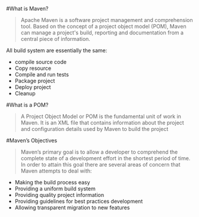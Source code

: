 #What is Maven?

>Apache Maven is a software project management and comprehension tool. Based on the concept of a project object model (POM), Maven can manage a project's build, reporting and documentation from a central piece of information.

All build system are essentially the same:

* compile source code
* Copy resource
* Compile and run tests
* Package project
* Deploy project
* Cleanup

#What is a POM?

>A Project Object Model or POM is the fundamental unit of work in Maven. It is an XML file that contains information about the project and configuration details used by Maven to build the project


#Maven’s Objectives

>Maven’s primary goal is to allow a developer to comprehend the complete state of a development effort in the shortest period of time. In order to attain this goal there are several areas of concern that Maven attempts to deal with:

* Making the build process easy
* Providing a uniform build system
* Providing quality project information
* Providing guidelines for best practices development
* Allowing transparent migration to new features

